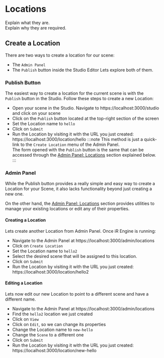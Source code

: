 # Locations
Explain what they are.  
Explain why they are required.

## Create a Location
There are two ways to create a location for our scene:
- The `Admin Panel`
- The `Publish` button inside the Studio Editor
Lets explore both of them.

### Publish Button
The easiest way to create a location for the current scene is with the `Publish` button in the Studio.
Follow these steps to create a new Location:
- Open your scene in the Studio. Navigate to https://localhost:3000/studio and click on your scene
- Click on the `Publish` button located at the top-right section of the screen
- Set the Location name to `hello`  
- Click on `Submit`
- Run the Location by visiting it with the URL you just created: https://localhost:3000/location/hello
:::note
This method is just a quick-link to the `Create Location` menu of the Admin Panel.  
The form opened with the `Publish` button is the same that can be accessed through the [Admin Panel: Locations](https://localhost:3000/admin/locations) section explained below.
:::

### Admin Panel
While the Publish button provides a really simple and easy way to create a Location for your Scene, it also lacks functionality beyond just creating a new one.

On the other hand, the [Admin Panel: Locations](https://localhost:3000/admin/locations) section provides utilities to manage your existing locations or edit any of their properties.

#### Creating a Location
Lets create another Location from Admin Panel. Once iR Engine is running:  
- Navigate to the Admin Panel at https://localhost:3000/admin/locations  
- Click on `Create Location`
- Set the Location name to `hello2`  
- Select the desired scene that will be assigned to this location.
- Click on `Submit`
- Run the Location by visiting it with the URL you just created: https://localhost:3000/location/hello2

#### Editing a Location
Lets now edit our new Location to point to a different scene and have a different name.
- Navigate to the Admin Panel at https://localhost:3000/admin/locations
- Find the `hello2` location we just created
- Click on `View`
- Click on `Edit`, so we can change its properties
- Change the Location name to `new-hello`
- Change the `Scene` to a different one
- Click on `Submit`
- Run the Location by visiting it with the URL you just created: https://localhost:3000/location/new-hello


